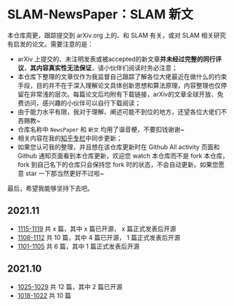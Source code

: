 # SLAM-NewsPaper：SLAM 新文

本仓库周更，跟踪提交到 arXiv.org 上的、和 SLAM 有关，或对 SLAM 相关研究有启发的论文。需要注意的是：

- arXiv 上提交的、未注明发表或被accepted的新文章**并未经过完整的同行评议**，**其内容真实性无法保证**，请小伙伴们阅读时务必注意；
- 本仓库下整理的文章仅作为我监督自己跟踪了解各位大佬最近在做什么的约束手段，目的并不在于深入理解论文具体创新思想和算法原理，内容整理也仅停留在非常浅的层次。每篇论文后均附有下载链接，arXiv的文章全球开放、免费访问，感兴趣的小伙伴可以自行下载阅读；
- 由于能力水平有限，我对于理解、阐述可能不到位的地方，还望各位大佬们不吝赐教~
- 仓库名称中 `NewsPaper` 和 `新文` 均用了谐音梗，不要扣钱谢谢~
- 相关内容在我的[知乎专栏](https://www.zhihu.com/column/c_1434976056889978880)中同步更新；
- 如果您认可我的整理，并且想在该仓库更新时在 Github All activity 页面和 Github 通知页面看到本仓库更新，欢迎您 watch 本仓库而不是 fork 本仓库，fork 到自己名下的仓库只会保持您 fork 时的状态，不会自动更新。如果您愿意 star 一下那当然更好不过啦~

最后，希望我能够坚持下去吧。


## 2021.11

- [1115-1119](./2021/1115-1119.md) 共 x 篇，其中  x 篇已开源，  x 篇正式发表后开源
- [1108-1112](./2021/1108-1112.md) 共 10 篇，其中  4 篇已开源，  1 篇正式发表后开源
- [1101-1105](./2021/1101-1105.md) 共  6 篇，其中  1 篇正式发表后开源

## 2021.10

- [1025-1029](./2021/1025-1029.md) 共 12 篇，其中  2 篇已开源
- [1018-1022](./2021/1018-1022.md) 共 10 篇






